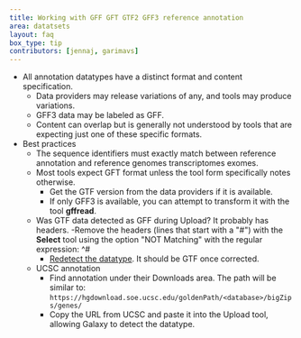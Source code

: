 ```yaml
---
title: Working with GFF GFT GTF2 GFF3 reference annotation
area: datatsets
layout: faq
box_type: tip
contributors: [jennaj, garimavs]
---
```


- All annotation datatypes have a distinct format and content specification.
    - Data providers may release variations of any, and tools may produce variations. 
    - GFF3 data may be labeled as GFF.
    - Content can overlap but is generally not understood by tools that are expecting just one of these specific formats. 
- Best practices
    - The sequence identifiers must exactly match between reference annotation and reference genomes transcriptomes exomes.
    - Most tools expect GFT format unless the tool form specifically notes otherwise.
        - Get the GTF version from the data providers if it is available.
        - If only GFF3 is available, you can attempt to transform it with the tool **gffread**.
    - Was GTF data detected as GFF during Upload? It probably has headers.
        -Remove the headers (lines that start with a "#") with the **Select** tool using the option "NOT Matching" with the regular expression: ^#
        - [Redetect the datatype](https://training.galaxyproject.org/training-material/faqs/galaxy/#detecting-the-datatype-file-format). It should be GTF once corrected.
    - UCSC annotation
        - Find annotation under their Downloads area. The path will be similar to: `https://hgdownload.soe.ucsc.edu/goldenPath/<database>/bigZips/genes/`
        - Copy the URL from UCSC and paste it into the Upload tool, allowing Galaxy to detect the datatype.
